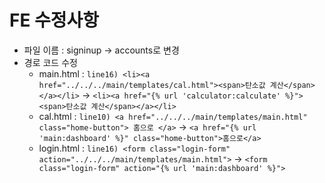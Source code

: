 # FE 수정사항
- 파일 이름 : signinup → accounts로 변경
- 경로 코드 수정
  - main.html : ```line16) <li><a href="../../../main/templates/cal.html"><span>탄소값 계산</span></a></li>``` → ```<li><a href="{% url 'calculator:calculate' %}"><span>탄소값 계산</span></a></li> ```
  - cal.html : ```line10) <a href="../../../main/templates/main.html" class="home-button"> 홈으로 </a>``` → ```<a href="{% url 'main:dashboard' %}" class="home-button">홈으로</a> ```
  - login.html : ```line16) <form class="login-form" action="../../../main/templates/main.html">``` → ```<form class="login-form" action="{% url 'main:dashboard' %}">```
